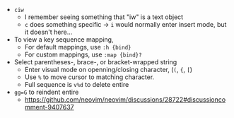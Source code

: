 - `ciw`
    - I remember seeing something that "iw" is a text object
    - `c` does something specific -> `i` would normally enter insert mode, but it doesn't here...
- To view a key sequence mapping,
    - For default mappings, use `:h {bind}`
    - For custom mappings, use `:map {bind}?`
- Select parentheses-, brace-, or bracket-wrapped string
    - Enter visual mode on openning/closing character, (`(`, `{`, `[`) <!-- comment to fix parenteheses matching -- ) -->
    - Use `%` to move cursor to matching character.
    - Full sequence is `v%d` to delete entire 
- `gg=G` to reindent entire
    - https://github.com/neovim/neovim/discussions/28722#discussioncomment-9407637
